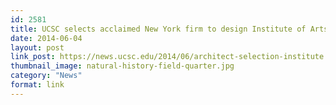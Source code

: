 ```yaml
---
id: 2581
title: UCSC selects acclaimed New York firm to design Institute of Arts and Sciences
date: 2014-06-04
layout: post
link_post: https://news.ucsc.edu/2014/06/architect-selection-institute.html
thumbnail_image: natural-history-field-quarter.jpg
category: "News"
format: link
---
```


